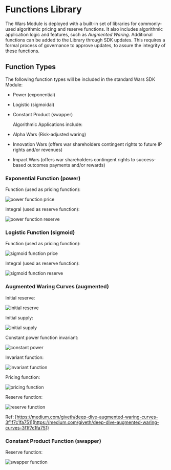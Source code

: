 # Functions Library

The Wars Module is deployed with a built-in set of libraries for commonly-used algorithmic pricing and reserve functions. It also includes algorithmic application logic and features, such as _Augmented Waring_. Additional functions can be added to the Library through SDK updates. This requires a formal process of governance to approve updates, to assure the integrity of these functions.

## Function Types

The following function types will be included in the standard Wars SDK Module:

* Power \(exponential\)
* Logistic \(sigmoidal\)
* Constant Product \(swapper\)

  Algorithmic Applications include:

* Alpha Wars \(Risk-adjusted waring\)
* Innovation Wars \(offers war shareholders contingent rights to future IP rights and/or revenues\)
* Impact Wars \(offers war shareholders contingent rights to success-based outcomes payments and/or rewards\)

### Exponential Function \(power\)

Function \(used as pricing function\):

![power function price](../.gitbook/assets/power1%20%281%29.png)

Integral \(used as reserve function\):

![power function reserve](../.gitbook/assets/power2%20%281%29.png)

### Logistic Function \(sigmoid\)

Function \(used as pricing function\):

![sigmoid function price](../.gitbook/assets/sigmoid1.png)

Integral \(used as reserve function\):

![sigmoid function reserve](../.gitbook/assets/sigmoid2.png)

### Augmented Waring Curves \(augmented\)

Initial reserve:

![initial reserve](../.gitbook/assets/augmented1%20%281%29.png)

Initial supply:

![initial supply](../.gitbook/assets/augmented2%20%281%29.png)

Constant power function invariant:

![constant power](../.gitbook/assets/augmented3%20%281%29.png)

Invariant function:

![invariant function](../.gitbook/assets/augmented4%20%281%29.png)

Pricing function:

![pricing function](../.gitbook/assets/augmented5%20%281%29.png)

Reserve function:

![reserve function](../.gitbook/assets/augmented6%20%281%29.png)

Ref: [https://medium.com/giveth/deep-dive-augmented-waring-curves-3f1f7c1fa751](https://medium.com/giveth/deep-dive-augmented-waring-curves-3f1f7c1fa751)

### Constant Product Function \(swapper\)

Reserve function:

![swapper function](../.gitbook/assets/swapper%20%281%29.png)

